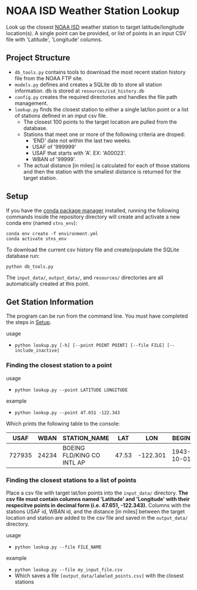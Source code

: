 # NOAA ISD Weather Station Lookup
Look up the closest [NOAA ISD](https://www.ncdc.noaa.gov/isd) weather station to target latitude/longitude location(s). A single point can be provided, or list of points in an input CSV file with 'Latitude', 'Longitude' columns.

## Project Structure

* `db_tools.py` contains tools to download the most recent station history file from the NOAA FTP site.
* `models.py` defines and creates a SQLite db to store all station information. db is stored at `resources/isd_history.db`
* `config.py` creates the required directories and handles the file path management.
* `lookup.py` finds the closest station to either a single lat/lon point or a list of stations defined in an input csv file.
	* The closest 100 points to the target location are pulled from the database. 
	* Stations that meet one or more of the following criteria are droped:
		* 'END' date not within the last two weeks. 
		* USAF of '999999' 
		* USAF that starts with 'A'. EX: 'A00023'. 
		* WBAN of '99999'.
	* The actual distance [in miles] is calculated for each of those stations and then the station with the smallest distance is returned for the target station.

## Setup

If you have the [conda package manager](https://docs.anaconda.com/anaconda/install/) installed, running the following commands inside the repository directory will create and activate a new conda env (named `stns_env`):

```
conda env create -f environment.yml
conda activate stns_env
```

To download the current csv history file and create/populate the SQLite database run: 

```
python db_tools.py
```

The `input_data/`, `output_data/`, and `resources/` directories are all automatically created at this point.

## Get Station Information

The program can be run from the command line. You must have completed the steps in [Setup](#Setup). 

usage

* `python lookup.py [-h] [--point POINT POINT] [--file FILE] [--include_inactive]`

### Finding the closest station to a point

usage

*  `python lookup.py --point LATITUDE LONGITUDE`

example

* `python lookup.py --point 47.651 -122.343`

Which prints the following table to the console:

| USAF   | WBAN  | STATION_NAME               | LAT   | LON      | BEGIN      | END        | CTRY | STATE | ELEV | ICAO | distance_miles |
|--------|-------|----------------------------|-------|----------|------------|------------|------|-------|------|------|----------------|
| 727935 | 24234 | BOEING FLD/KING CO INTL AP | 47.53 | -122.301 | 1943-10-01 | 2020-12-29 | US   | WA    | 5.5  | KBFI | 8.587          |

### Finding the closest stations to a list of points

Place a csv file with target lat/lon points into the `input_data/` directory. **The csv file must contain columns named 'Latitude' and 'Longitude' with their respecitve points in decimal form (i.e. 47.651, -122.343).** Columns with the stations USAF id, WBAN id, and the distance [in miles] between the target location and station are added to the csv file and saved in the `output_data/` directory. 

usage

* `python lookup.py --file FILE_NAME`

example

* `python lookup.py --file my_input_file.csv`
* Which saves a file `[output_data/labeled_points.csv]` with the closest stations


